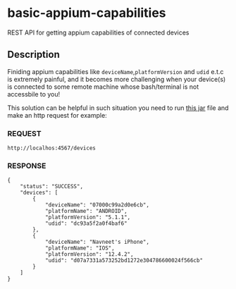 # basic-appium-capabilities
REST API for getting appium capabilities of connected devices

## Description
Finiding appium capabilities like `deviceName`,`platformVersion` and `udid` e.t.c is extremely painful, and it becomes more challenging when your device(s) is connected to some remote machine whose bash/terminal is not accessbile to you!

This solution can be helpful in such situation you need to run [this jar](output/basic-appium-capabilities-1.0.jar) file and make an http request for example:

### REQUEST <br>
`http://localhos:4567/devices`
<br>

### RESPONSE <br>
```
{
    "status": "SUCCESS",
    "devices": [
        {
            "deviceName": "07000c99a2d0e6cb",
            "platformName": "ANDROID",
            "platformVersion": "5.1.1",
            "udid": "dc93a5f2a0f4baf6"
        },
        {
            "deviceName": "Navneet's iPhone",
            "platformName": "IOS",
            "platformVersion": "12.4.2",
            "udid": "d07a7331a573252bd1272e304786600024f566cb"
        }
    ]
}
```
